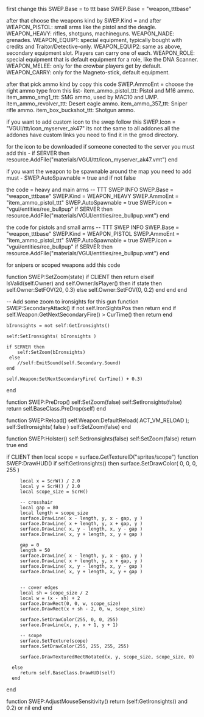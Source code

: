 first change this SWEP.Base = to ttt base 
SWEP.Base = "weapon_tttbase"

after that choose the weapons kind by SWEP.Kind = and after 
WEAPON_PISTOL: small arms like the pistol and the deagle.
WEAPON_HEAVY: rifles, shotguns, machineguns.
WEAPON_NADE: grenades.
WEAPON_EQUIP1: special equipment, typically bought with credits and Traitor/Detective-only.
WEAPON_EQUIP2: same as above, secondary equipment slot. Players can carry one of each.
WEAPON_ROLE: special equipment that is default equipment for a role, like the DNA Scanner.
WEAPON_MELEE: only for the crowbar players get by default.
WEAPON_CARRY: only for the Magneto-stick, default equipment.

after that pick ammo kind by copy this code SWEP.AmmoEnt =
choose the right ammo type from this list- 
item_ammo_pistol_ttt: Pistol and M16 ammo.
item_ammo_smg1_ttt: SMG ammo, used by MAC10 and UMP.
item_ammo_revolver_ttt: Desert eagle ammo.
item_ammo_357_ttt: Sniper rifle ammo.
item_box_buckshot_ttt: Shotgun ammo.

if you want to add custom icon to the swep 
follow this SWEP.Icon = "VGUI/ttt/icon_myserver_ak47"
its not the same to all addones all the addones have custom links you need to find it in the gmod directory.

for the icon to be downloaded if someone conected to the server you must add this - 
if SERVER then
      resource.AddFile("materials/VGUI/ttt/icon_myserver_ak47.vmt")
    end

if you want the weapon to be spawnable around the map you need to add must - 
 SWEP.AutoSpawnable = true 
and if not false 


the code = heavy and main arms 
-- TTT SWEP INFO 
SWEP.Base		= "weapon_tttbase"
SWEP.Kind               =  WEAPON_HEAVY
SWEP.AmmoEnt            = "item_ammo_pistol_ttt"
SWEP.AutoSpawnable      =  true 
SWEP.icon               =  "vgui/entities/ree_bullpup"
if SERVER then
	resource.AddFile("materials/VGUI/entities/ree_bullpup.vmt")
 end


the code for pistols and small arms 
-- TTT SWEP INFO 
SWEP.Base		= "weapon_tttbase"
SWEP.Kind               =  WEAPON_PISTOL
SWEP.AmmoEnt            = "item_ammo_pistol_ttt"
SWEP.AutoSpawnable      =  true 
SWEP.icon               =  "vgui/entities/ree_bullpup"
if SERVER then
	resource.AddFile("materials/VGUI/entities/ree_bullpup.vmt")
 end



for snipers or scoped weapons add this code 

function SWEP:SetZoom(state)
    if CLIENT then 
       return
    elseif IsValid(self.Owner) and self.Owner:IsPlayer() then
       if state then
          self.Owner:SetFOV(20, 0.3)
       else
          self.Owner:SetFOV(0, 0.2)
       end
    end
end

-- Add some zoom to ironsights for this gun
function SWEP:SecondaryAttack()
    if not self.IronSightsPos then return end
    if self.Weapon:GetNextSecondaryFire() > CurTime() then return end
    
    bIronsights = not self:GetIronsights()
    
    self:SetIronsights( bIronsights )
    
    if SERVER then
        self:SetZoom(bIronsights)
     else
        //self:EmitSound(self.Secondary.Sound)
    end
    
    self.Weapon:SetNextSecondaryFire( CurTime() + 0.3)
end

function SWEP:PreDrop()
    self:SetZoom(false)
    self:SetIronsights(false)
    return self.BaseClass.PreDrop(self)
end

function SWEP:Reload()
    self.Weapon:DefaultReload( ACT_VM_RELOAD );
    self:SetIronsights( false )
    self:SetZoom(false)
end


function SWEP:Holster()
    self:SetIronsights(false)
    self:SetZoom(false)
    return true
end

if CLIENT then
   local scope = surface.GetTextureID("sprites/scope")
   function SWEP:DrawHUD()
      if self:GetIronsights() then
         surface.SetDrawColor( 0, 0, 0, 255 )
         
         local x = ScrW() / 2.0
         local y = ScrH() / 2.0
         local scope_size = ScrH()

         -- crosshair
         local gap = 80
         local length = scope_size
         surface.DrawLine( x - length, y, x - gap, y )
         surface.DrawLine( x + length, y, x + gap, y )
         surface.DrawLine( x, y - length, x, y - gap )
         surface.DrawLine( x, y + length, x, y + gap )

         gap = 0
         length = 50
         surface.DrawLine( x - length, y, x - gap, y )
         surface.DrawLine( x + length, y, x + gap, y )
         surface.DrawLine( x, y - length, x, y - gap )
         surface.DrawLine( x, y + length, x, y + gap )


         -- cover edges
         local sh = scope_size / 2
         local w = (x - sh) + 2
         surface.DrawRect(0, 0, w, scope_size)
         surface.DrawRect(x + sh - 2, 0, w, scope_size)

         surface.SetDrawColor(255, 0, 0, 255)
         surface.DrawLine(x, y, x + 1, y + 1)

         -- scope
         surface.SetTexture(scope)
         surface.SetDrawColor(255, 255, 255, 255)

         surface.DrawTexturedRectRotated(x, y, scope_size, scope_size, 0)

      else
         return self.BaseClass.DrawHUD(self)
      end
   end

   function SWEP:AdjustMouseSensitivity()
      return (self:GetIronsights() and 0.2) or nil
   end
end

